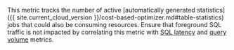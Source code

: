 This metric tracks the number of active [automatically generated statistics]({{ site.current_cloud_version }}/cost-based-optimizer.md#table-statistics) jobs that could also be consuming resources. Ensure that foreground SQL traffic is not impacted by correlating this metric with [SQL latency](#sql.service.latency) and [query volume](#sql.select.count) metrics.
